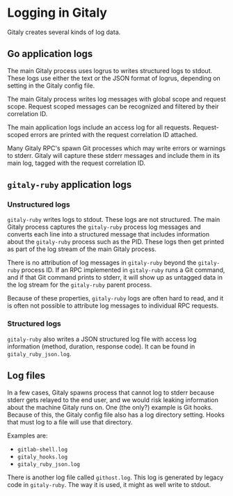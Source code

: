 # Logging in Gitaly

Gitaly creates several kinds of log data.

## Go application logs

The main Gitaly process uses logrus to writes structured logs to
stdout. These logs use either the text or the JSON format of logrus,
depending on setting in the Gitaly config file.

The main Gitaly process writes log messages with global scope and
request scope. Request scoped messages can be recognized and filtered
by their correlation ID.

The main application logs include an access log for all requests.
Request-scoped errors are printed with the request correlation ID
attached.

Many Gitaly RPC's spawn Git processes which may write errors or
warnings to stderr. Gitaly will capture these stderr messages and
include them in its main log, tagged with the request correlation ID.

## `gitaly-ruby` application logs

### Unstructured logs

`gitaly-ruby` writes logs to stdout. These logs are not structured. The
main Gitaly process captures the `gitaly-ruby` process log messages and
converts each line into a structured message that includes information
about the `gitaly-ruby` process such as the PID. These logs then get
printed as part of the log stream of the main Gitaly process.

There is no attribution of log messages in `gitaly-ruby` beyond the
`gitaly-ruby` process ID. If an RPC implemented in `gitaly-ruby` runs a
Git command, and if that Git command prints to stderr, it will show up
as untagged data in the log stream for the `gitaly-ruby` parent process.

Because of these properties, `gitaly-ruby` logs are often hard to read,
and it is often not possible to attribute log messages to individual
RPC requests.

### Structured logs

`gitaly-ruby` also writes a JSON structured log file with access log
information (method, duration, response code). It can be found in
`gitaly_ruby_json.log`.

## Log files

In a few cases, Gitaly spawns process that cannot log to stderr
because stderr gets relayed to the end user, and we would risk leaking
information about the machine Gitaly runs on. One (the only?) example
is Git hooks. Because of this, the Gitaly config file also has a log
directory setting. Hooks that must log to a file will use that
directory.

Examples are:

- `gitlab-shell.log`
- `gitaly_hooks.log`
- `gitaly_ruby_json.log`

There is another log file called `githost.log`. This log is generated
by legacy code in `gitaly-ruby`. The way it is used, it might as well
write to stdout.
